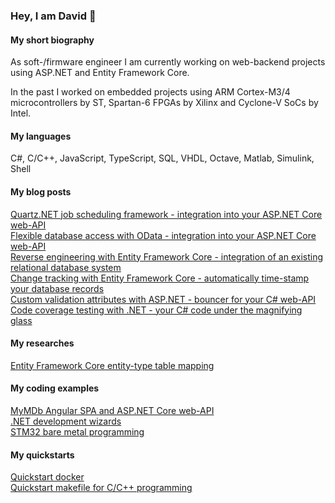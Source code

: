 ### Hey, I am David 👋

#### **My short biography**

As soft-/firmware engineer I am currently working on web-backend projects using ASP.NET and Entity Framework Core.

In the past I worked on embedded projects using ARM Cortex-M3/4 microcontrollers by ST, Spartan-6 FPGAs by Xilinx and Cyclone-V SoCs by Intel.

#### **My languages**

C#, C/C++, JavaScript, TypeScript, SQL, VHDL, Octave, Matlab, Simulink, Shell

#### **My blog posts**

[Quartz.NET job scheduling framework - integration into your ASP.NET Core web-API](https://github.com/djek-sweng/blog-quartz-cronjob-scheduling-aspnet-core)<br>
[Flexible database access with OData - integration into your ASP.NET Core web-API](https://github.com/djek-sweng/blog-odata-aspnet-core-webapi)<br>
[Reverse engineering with Entity Framework Core - integration of an existing relational database system](https://github.com/djek-sweng/blog-scaffold-dbcontext-efcore)<br>
[Change tracking with Entity Framework Core - automatically time-stamp your database records](https://github.com/djek-sweng/blog-change-tracking-efcore)<br>
[Custom validation attributes with ASP.NET - bouncer for your C# web-API](https://github.com/djek-sweng/blog-custom-validation-attributes-aspnet)<br>
[Code coverage testing with .NET - your C# code under the magnifying glass](https://github.com/djek-sweng/blog-code-coverage-testing-dotnet)

#### **My researches**

[Entity Framework Core entity-type table mapping](https://github.com/djek-sweng/research-efcore-entity-type-table-mapping)<br>

#### **My coding examples**

[MyMDb Angular SPA and ASP.NET Core web-API](https://github.com/djek-sweng/mymdb-angular-spa-aspnetcore-webapi)<br>
[.NET development wizards](https://github.com/djek-sweng/dotnet-wizards)<br>
[STM32 bare metal programming](https://github.com/djek-sweng/stm32-bare-metal)

#### **My quickstarts**
[Quickstart docker](https://github.com/djek-sweng/quickstart-docker.git)<br>
[Quickstart makefile for C/C++ programming](https://github.com/djek-sweng/quickstart-makefile-c-cpp.git)

